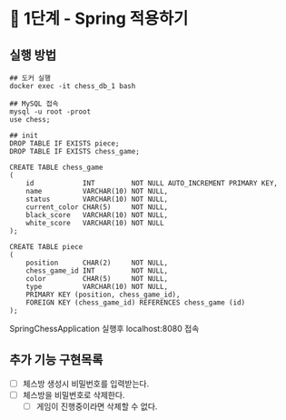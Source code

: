 # 🚀 1단계 - Spring 적용하기

## 실행 방법

```shell
## 도커 실행
docker exec -it chess_db_1 bash

## MySQL 접속
mysql -u root -proot
use chess;

## init
DROP TABLE IF EXISTS piece;
DROP TABLE IF EXISTS chess_game;

CREATE TABLE chess_game
(
    id            INT         NOT NULL AUTO_INCREMENT PRIMARY KEY,
    name          VARCHAR(10) NOT NULL,
    status        VARCHAR(10) NOT NULL,
    current_color CHAR(5)     NOT NULL,
    black_score   VARCHAR(10) NOT NULL,
    white_score   VARCHAR(10) NOT NULL
);

CREATE TABLE piece
(
    position      CHAR(2)     NOT NULL,
    chess_game_id INT         NOT NULL,
    color         CHAR(5)     NOT NULL,
    type          VARCHAR(10) NOT NULL,
    PRIMARY KEY (position, chess_game_id),
    FOREIGN KEY (chess_game_id) REFERENCES chess_game (id)
);
```

SpringChessApplication 실행후 localhost:8080 접속


## 추가 기능 구현목록
- [ ] 체스방 생성시 비밀번호를 입력받는다.
- [ ] 체스방을 비밀번호로 삭제한다.
    - [ ] 게임이 진행중이라면 삭제할 수 없다.
